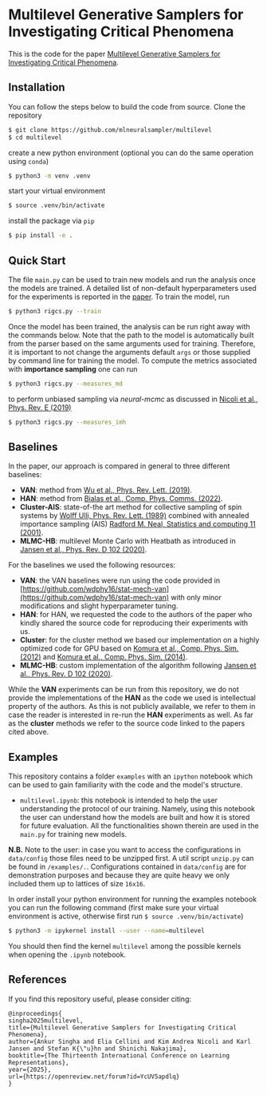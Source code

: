 # Multilevel Generative Samplers for Investigating Critical Phenomena
This is the code for the paper [Multilevel Generative Samplers for Investigating Critical Phenomena](https://openreview.net/forum?id=YcUV5apdlq).

## Installation
You can follow the steps below to build the code from source. 
Clone the repository 
```bash
$ git clone https://github.com/mlneuralsampler/multilevel
$ cd multilevel
```
create a new python environment (optional you can do the same operation using `conda`)
```bash
$ python3 -m venv .venv
```
start your virtual environment
```bash
$ source .venv/bin/activate
```
install the package via `pip`
```bash
$ pip install -e .
```

## Quick Start
The file `main.py` can be used to train new  models and run the analysis once the models are trained. 
A detailed list of non-default hyperparameters used for the experiments is reported in the [paper](todo=-link).
To train the model, run
```bash
$ python3 rigcs.py --train 
```
Once the model has been trained, the analysis can be run right away with the commands below. 
Note that the path to the model is automatically built from the parser based on the same arguments used for training.
Therefore, it is important to not change the arguments default `args` or those supplied by command line for training 
the model. To compute the metrics associated with **importance sampling** one can run
```bash
$ python3 rigcs.py --measures_md 
```
to perform unbiased sampling via *neural-mcmc* as discussed in [Nicoli et al., Phys. Rev. E (2019)](https://journals.aps.org/pre/abstract/10.1103/PhysRevE.101.023304)
```bash
$ python3 rigcs.py --measures_imh
```

## Baselines
In the paper, our approach is compared in general to three different baselines:
- **VAN**: method from [Wu et al., Phys. Rev. Lett. (2019)](https://journals.aps.org/prl/abstract/10.1103/PhysRevLett.122.080602).
- **HAN**: method from [Bialas et al., Comp. Phys. Comms. (2022)](https://www.sciencedirect.com/science/article/pii/S0010465522002211).
- **Cluster-AIS**: state-of-the art method for collective sampling of spin systems by  [Wolff Ulli, Phys. Rev. Lett. (1989)](https://link.aps.org/doi/10.1103/PhysRevLett.62.361) combined with annealed importance sampling (AIS) [Radford M. Neal, Statistics and computing 11 (2001)](https://link.springer.com/article/10.1023/a:1008923215028).
- **MLMC-HB**: multilevel Monte Carlo with Heatbath as introduced in [Jansen et al., Phys. Rev. D 102 (2020)](https://journals.aps.org/prd/abstract/10.1103/PhysRevD.102.114512).

For the baselines we used the following resources:
- **VAN**: the VAN baselines were run using the code provided in [https://github.com/wdphy16/stat-mech-van](https://github.com/wdphy16/stat-mech-van) with only minor modifications and slight hyperparameter tuning. 
- **HAN**: for HAN, we requested the code to the authors of the paper who kindly shared the source code for reproducing their experiments with us. 
- **Cluster**: for the cluster method we based our implementation on a highly optimized code for GPU based on [Komura et al., Comp. Phys. Sim. (2012)](https://www.sciencedirect.com/science/article/pii/S001046551200032X?via%3Dihub) and [Komura et al., Comp. Phys. Sim. (2014)](https://www.sciencedirect.com/science/article/pii/S0010465513003743?via%3Dihub).
- **MLMC-HB**: custom implementation of the algorithm following [Jansen et al., Phys. Rev. D 102 (2020)](https://journals.aps.org/prd/abstract/10.1103/PhysRevD.102.114512).

While the **VAN** experiments can be run from this repository, we do not provide the implementations of the **HAN** as the code we used is intellectual property of the authors. 
As this is not publicly available, we refer to them in case the reader is interested in re-run the **HAN** experiments as well.
As far as the **cluster** methods we refer to the source code linked to the papers cited above. 

## Examples
This repository contains a folder `examples` with an `ipython` notebook which can be used to gain familiarity with the code and the model's structure.

- `multilevel.ipynb`: this notebook is intended to help the user understanding the protocol of our training. Namely, using this notebook the user can understand how the models are built and how it is stored for future evaluation. All the functionalities shown therein are used in the `main.py` for training new models. 

**N.B.** Note to the user: in case you want to access the configurations in `data/config` those files need to be unzipped first. A util script `unzip.py` can be found in `/examples/.`. Configurations contained in `data/config` are for demonstration purposes and because they are quite heavy we only included them up to lattices of size `16x16`.

In order install your python environment for running the examples notebook you can run the following command (first make sure your virtual environment is active, otherwise first run `$ source .venv/bin/activate`)
```bash 
$ python3 -m ipykernel install --user --name=multilevel
```
You should then find the kernel `multilevel` among the possible kernels when opening the `.ipynb` notebook.

## References       

If you find this repository useful, please consider citing:
``` 
@inproceedings{
singha2025multilevel,
title={Multilevel Generative Samplers for Investigating Critical Phenomena},
author={Ankur Singha and Elia Cellini and Kim Andrea Nicoli and Karl Jansen and Stefan K{\"u}hn and Shinichi Nakajima},
booktitle={The Thirteenth International Conference on Learning Representations},
year={2025},
url={https://openreview.net/forum?id=YcUV5apdlq}
}
```       
